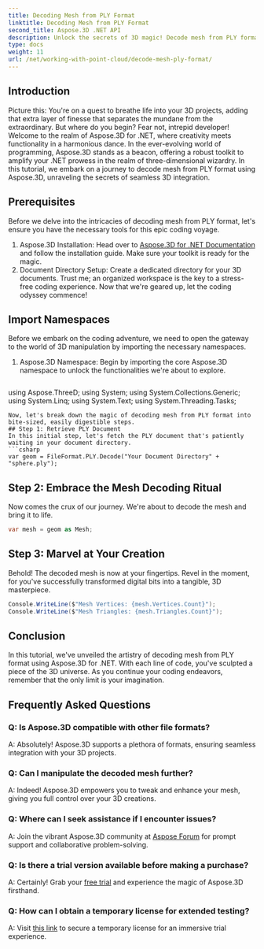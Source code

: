 ```yaml
---
title: Decoding Mesh from PLY Format
linktitle: Decoding Mesh from PLY Format
second_title: Aspose.3D .NET API
description: Unlock the secrets of 3D magic! Decode mesh from PLY format effortlessly with Aspose.3D for .NET. Elevate your projects to new dimensions.
type: docs
weight: 11
url: /net/working-with-point-cloud/decode-mesh-ply-format/
---
```

## Introduction
Picture this: You're on a quest to breathe life into your 3D projects, adding that extra layer of finesse that separates the mundane from the extraordinary. But where do you begin? Fear not, intrepid developer! Welcome to the realm of Aspose.3D for .NET, where creativity meets functionality in a harmonious dance.
In the ever-evolving world of programming, Aspose.3D stands as a beacon, offering a robust toolkit to amplify your .NET prowess in the realm of three-dimensional wizardry. In this tutorial, we embark on a journey to decode mesh from PLY format using Aspose.3D, unraveling the secrets of seamless 3D integration.
## Prerequisites
Before we delve into the intricacies of decoding mesh from PLY format, let's ensure you have the necessary tools for this epic coding voyage.
1. Aspose.3D Installation: Head over to [Aspose.3D for .NET Documentation](https://reference.aspose.com/3d/net/) and follow the installation guide. Make sure your toolkit is ready for the magic.
2. Document Directory Setup: Create a dedicated directory for your 3D documents. Trust me; an organized workspace is the key to a stress-free coding experience.
Now that we're geared up, let the coding odyssey commence!
## Import Namespaces
Before we embark on the coding adventure, we need to open the gateway to the world of 3D manipulation by importing the necessary namespaces.
1. Aspose.3D Namespace: Begin by importing the core Aspose.3D namespace to unlock the functionalities we're about to explore.
    ```csharp
using Aspose.ThreeD;
using System;
using System.Collections.Generic;
using System.Linq;
using System.Text;
using System.Threading.Tasks;
```
Now, let's break down the magic of decoding mesh from PLY format into bite-sized, easily digestible steps.
## Step 1: Retrieve PLY Document
In this initial step, let's fetch the PLY document that's patiently waiting in your document directory.
```csharp
var geom = FileFormat.PLY.Decode("Your Document Directory" + "sphere.ply");
```
## Step 2: Embrace the Mesh Decoding Ritual
Now comes the crux of our journey. We're about to decode the mesh and bring it to life.
```csharp
var mesh = geom as Mesh;
```
## Step 3: Marvel at Your Creation
Behold! The decoded mesh is now at your fingertips. Revel in the moment, for you've successfully transformed digital bits into a tangible, 3D masterpiece.
```csharp
Console.WriteLine($"Mesh Vertices: {mesh.Vertices.Count}");
Console.WriteLine($"Mesh Triangles: {mesh.Triangles.Count}");
```
## Conclusion
In this tutorial, we've unveiled the artistry of decoding mesh from PLY format using Aspose.3D for .NET. With each line of code, you've sculpted a piece of the 3D universe. As you continue your coding endeavors, remember that the only limit is your imagination.

## Frequently Asked Questions
### Q: Is Aspose.3D compatible with other file formats?
A: Absolutely! Aspose.3D supports a plethora of formats, ensuring seamless integration with your 3D projects.
### Q: Can I manipulate the decoded mesh further?
A: Indeed! Aspose.3D empowers you to tweak and enhance your mesh, giving you full control over your 3D creations.
### Q: Where can I seek assistance if I encounter issues?
A: Join the vibrant Aspose.3D community at [Aspose Forum](https://forum.aspose.com/c/3d/18) for prompt support and collaborative problem-solving.
### Q: Is there a trial version available before making a purchase?
A: Certainly! Grab your [free trial](https://releases.aspose.com/) and experience the magic of Aspose.3D firsthand.
### Q: How can I obtain a temporary license for extended testing?
A: Visit [this link](https://purchase.aspose.com/temporary-license/) to secure a temporary license for an immersive trial experience.
